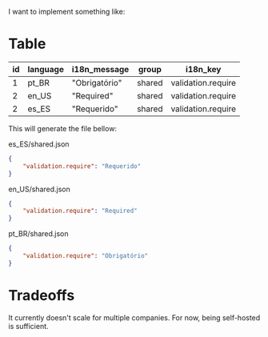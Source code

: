 I want to implement something like:

# Table

| id | language | i18n_message  | group  | i18n_key            |
|----|----------|---------------|--------|---------------------|
| 1  | pt_BR    | "Obrigatório" | shared | validation.require  |
| 2  | en_US    | "Required"    | shared | validation.require  |
| 2  | es_ES    | "Requerido"   | shared | validation.require  |


This will generate the file bellow:

es_ES/shared.json
```json
{
    "validation.require": "Requerido"
}
```

en_US/shared.json
```json
{
    "validation.require": "Required"
}
```

pt_BR/shared.json

```json
{
    "validation.require": "Obrigatório"
}
```

# Tradeoffs

It currently doesn't scale for multiple companies. For now, being self-hosted is sufficient.
